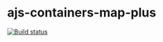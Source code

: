 # ajs-containers-map-plus

[![Build status](https://ci.appveyor.com/api/projects/status/xv359cud17k1v13i?svg=true)](https://ci.appveyor.com/project/Nataless/ajs-containers-map-plus)